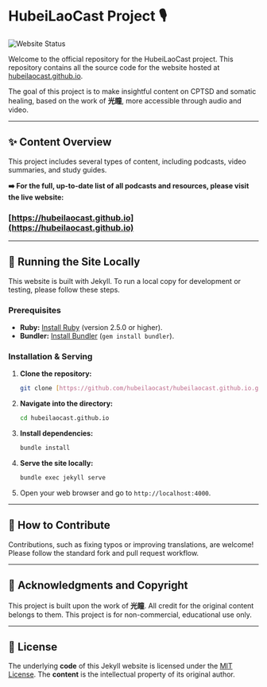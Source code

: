 # HubeiLaoCast Project 🎙️

![Website Status](https://img.shields.io/website?url=https%3A%2F%2Fhubeilaocast.github.io&label=Website&up_message=online&down_message=offline)

Welcome to the official repository for the HubeiLaoCast project. This repository contains all the source code for the website hosted at [hubeilaocast.github.io](https://hubeilaocast.github.io).

The goal of this project is to make insightful content on CPTSD and somatic healing, based on the work of **光瞳**, more accessible through audio and video.

---

## ✨ Content Overview

This project includes several types of content, including podcasts, video summaries, and study guides.

**➡️ For the full, up-to-date list of all podcasts and resources, please visit the live website:**

### **[https://hubeilaocast.github.io](https://hubeilaocast.github.io)**

---

## 🚀 Running the Site Locally

This website is built with Jekyll. To run a local copy for development or testing, please follow these steps.

### Prerequisites

* **Ruby:** [Install Ruby](https://www.ruby-lang.org/en/documentation/installation/) (version 2.5.0 or higher).
* **Bundler:** [Install Bundler](https://bundler.io/) (`gem install bundler`).

### Installation & Serving

1.  **Clone the repository:**
    ```bash
    git clone [https://github.com/hubeilaocast/hubeilaocast.github.io.git](https://github.com/hubeilaocast/hubeilaocast.github.io.git)
    ```
2.  **Navigate into the directory:**
    ```bash
    cd hubeilaocast.github.io
    ```
3.  **Install dependencies:**
    ```bash
    bundle install
    ```
4.  **Serve the site locally:**
    ```bash
    bundle exec jekyll serve
    ```
5.  Open your web browser and go to `http://localhost:4000`.

---

## 🤝 How to Contribute

Contributions, such as fixing typos or improving translations, are welcome! Please follow the standard fork and pull request workflow.

---

## 🙏 Acknowledgments and Copyright

This project is built upon the work of **光瞳**. All credit for the original content belongs to them. This project is for non-commercial, educational use only.

---

## 📄 License

The underlying **code** of this Jekyll website is licensed under the [MIT License](./LICENSE). The **content** is the intellectual property of its original author.